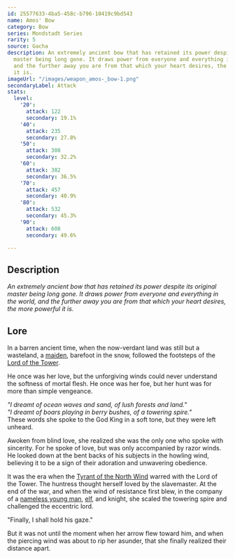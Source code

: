 ```yaml
---
id: 25577633-4ba5-458c-b796-10419c9bd543
name: Amos' Bow
category: Bow
series: Mondstadt Series
rarity: 5
source: Gacha
description: An extremely ancient bow that has retained its power despite its original
  master being long gone. It draws power from everyone and everything in the world,
  and the further away you are from that which your heart desires, the more powerful
  it is.
imageUrl: "/images/weapon_amos-_bow-1.png"
secondaryLabel: Attack
stats:
  level:
    '20':
      attack: 122
      secondary: 19.1%
    '40':
      attack: 235
      secondary: 27.8%
    '50':
      attack: 308
      secondary: 32.2%
    '60':
      attack: 382
      secondary: 36.5%
    '70':
      attack: 457
      secondary: 40.9%
    '80':
      attack: 532
      secondary: 45.3%
    '90':
      attack: 608
      secondary: 49.6%

---
```

Description
-----------

_An extremely ancient bow that has retained its power despite its original master being long gone. It draws power from everyone and everything in the world, and the further away you are from that which your heart desires, the more powerful it is._

Lore
----

In a barren ancient time, when the now-verdant land was still but a wasteland, a [maiden](https://genshin-impact.fandom.com/wiki/Amos "Amos"), barefoot in the snow, followed the footsteps of the [Lord of the Tower](https://genshin-impact.fandom.com/wiki/Decarabian "Decarabian").

He once was her love, but the unforgiving winds could never understand the softness of mortal flesh. He once was her foe, but her hunt was for more than simple vengeance.

_"I dreamt of ocean waves and sand, of lush forests and land."  
"I dreamt of boars playing in berry bushes, of a towering spire."_  
These words she spoke to the God King in a soft tone, but they were left unheard.

Awoken from blind love, she realized she was the only one who spoke with sincerity. For he spoke of love, but was only accompanied by razor winds. He looked down at the bent backs of his subjects in the howling wind, believing it to be a sign of their adoration and unwavering obedience.

It was the era when the [Tyrant of the North Wind](https://genshin-impact.fandom.com/wiki/Andrius "Andrius") warred with the Lord of the Tower. The huntress thought herself loved by the slavemaster. At the end of the war, and when the wind of resistance first blew, in the company of a [nameless young man](https://genshin-impact.fandom.com/wiki/Nameless_Bard "Nameless Bard"), [elf](https://genshin-impact.fandom.com/wiki/Barbatos "Barbatos"), and knight, she scaled the towering spire and challenged the eccentric lord.

"Finally, I shall hold his gaze."

But it was not until the moment when her arrow flew toward him, and when the piercing wind was about to rip her asunder, that she finally realized their distance apart.